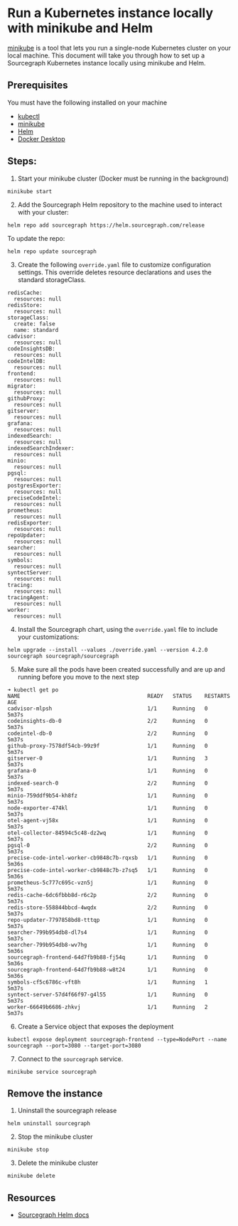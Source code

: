 # Run a Kubernetes instance locally with minikube and Helm

[minikube](https://minikube.sigs.k8s.io/docs/) is a tool that lets you run a single-node Kubernetes cluster on your local machine. This document will take you through how to set up a Sourcegraph Kubernetes instance locally using minikube and Helm.

## Prerequisites

You must have the following installed on your machine

- [kubectl](https://kubernetes.io/docs/tasks/tools/)
- [minikube](https://minikube.sigs.k8s.io/docs/start)
- [Helm](https://helm.sh/docs/intro/install/)
- [Docker Desktop](https://www.docker.com/products/docker-desktop)

## Steps:

1. Start your minikube cluster (Docker must be running in the background)

```
minikube start
```

2. Add the Sourcegraph Helm repository to the machine used to interact with your cluster:

```
helm repo add sourcegraph https://helm.sourcegraph.com/release
```

To update the repo:
```
helm repo update sourcegraph
```

3. Create the following `override.yaml` file to customize configuration settings. This override deletes resource declarations and uses the standard storageClass.

```
redisCache:
  resources: null
redisStore:
  resources: null
storageClass:
  create: false
  name: standard
cadvisor:
  resources: null
codeInsightsDB:
  resources: null
codeIntelDB:
  resources: null
frontend:
  resources: null
migrator:
  resources: null
githubProxy:
  resources: null
gitserver:
  resources: null
grafana:
  resources: null
indexedSearch:
  resources: null
indexedSearchIndexer:
  resources: null
minio:
  resources: null
pgsql:
  resources: null
postgresExporter:
  resources: null
preciseCodeIntel:
  resources: null
prometheus:
  resources: null
redisExporter:
  resources: null
repoUpdater:
  resources: null
searcher:
  resources: null
symbols:
  resources: null
syntectServer:
  resources: null
tracing:
  resources: null
tracingAgent:
  resources: null
worker:
  resources: null
```


4. Install the Sourcegraph chart, using the `override.yaml` file to include your customizations:

```
helm upgrade --install --values ./override.yaml --version 4.2.0 sourcegraph sourcegraph/sourcegraph
```


5. Make sure all the pods have been created successfully and are up and running before you move to the next step

```
➜ kubectl get po
NAME                                        READY   STATUS    RESTARTS   AGE
cadvisor-mlpsh                              1/1     Running   0          5m37s
codeinsights-db-0                           2/2     Running   0          5m37s
codeintel-db-0                              2/2     Running   0          5m37s
github-proxy-7578df54cb-99z9f               1/1     Running   0          5m37s
gitserver-0                                 1/1     Running   3          5m37s
grafana-0                                   1/1     Running   0          5m37s
indexed-search-0                            2/2     Running   0          5m37s
minio-759ddf9b54-kh8fz                      1/1     Running   0          5m37s
node-exporter-474kl                         1/1     Running   0          5m37s
otel-agent-vj58x                            1/1     Running   0          5m37s
otel-collector-84594c5c48-dz2wq             1/1     Running   0          5m37s
pgsql-0                                     2/2     Running   0          5m37s
precise-code-intel-worker-cb9848c7b-rqxsb   1/1     Running   0          5m36s
precise-code-intel-worker-cb9848c7b-z7sq5   1/1     Running   0          5m36s
prometheus-5c777c695c-vzn5j                 1/1     Running   0          5m37s
redis-cache-6dc6fbbb8d-r6c2p                2/2     Running   0          5m37s
redis-store-558844bbcd-4wqdx                2/2     Running   0          5m37s
repo-updater-7797858bd8-tttqp               1/1     Running   0          5m37s
searcher-799b954db8-dl7s4                   1/1     Running   0          5m37s
searcher-799b954db8-wv7hg                   1/1     Running   0          5m36s
sourcegraph-frontend-64d7fb9b88-fj54q       1/1     Running   0          5m36s
sourcegraph-frontend-64d7fb9b88-w8t24       1/1     Running   0          5m36s
symbols-cf5c6786c-vft8h                     1/1     Running   1          5m37s
syntect-server-57d4f66f97-g4l55             1/1     Running   0          5m37s
worker-66649b6686-zhkvj                     1/1     Running   2          5m37s
```

6. Create a Service object that exposes the deployment

```
kubectl expose deployment sourcegraph-frontend --type=NodePort --name sourcegraph --port=3080 --target-port=3080
```

7. Connect to the `sourcegraph` service.

```
minikube service sourcegraph
```


## Remove the instance

1. Uninstall the sourcegraph release

```
helm uninstall sourcegraph
```

2. Stop the minikube cluster

```
minikube stop
```

3. Delete the minikube cluster
```
minikube delete
```

## Resources

- [Sourcegraph Helm docs](https://docs.sourcegraph.com/admin/deploy/kubernetes/helm)
